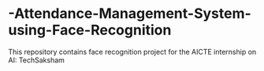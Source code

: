 # -Attendance-Management-System-using-Face-Recognition
This repository contains face recognition project for the AICTE internship on AI: TechSaksham 
